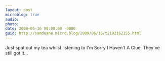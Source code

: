 ```yaml
---
layout: post
microblog: true
audio: 
photo: 
date: 2009-06-16 00:00:00 -0000
guid: http://samdeane.micro.blog/2009/06/16/t2192162155.html
---
```

Just spat out my tea whilst listening to I'm Sorry I Haven't A Clue. They've still got it...
